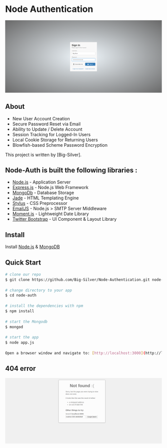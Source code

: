 # Node Authentication

<img width="900" src="readme_img/Node-Mongodb.png" border="0" />

## About

* New User Account Creation
* Secure Password Reset via Email
* Ability to Update / Delete Account
* Session Tracking for Logged-In Users
* Local Cookie Storage for Returning Users
* Blowfish-based Scheme Password Encryption

This project is written by [Big-Silver].

## Node-Auth is built the following libraries :

* [Node.js](http://nodejs.org/) - Application Server
* [Express.js](http://expressjs.com/) - Node.js Web Framework
* [MongoDb](http://mongodb.org/) - Database Storage
* [Jade](http://jade-lang.com/) - HTML Templating Engine
* [Stylus](http://stylus-lang.com/) - CSS Preprocessor
* [EmailJS](http://github.com/eleith/emailjs) - Node.js > SMTP Server Middleware
* [Moment.js](http://momentjs.com/) - Lightweight Date Library
* [Twitter Bootstrap](http://twitter.github.com/bootstrap/) - UI Component & Layout Library

## Install
Install [Node.js](https://nodejs.org/) & [MongoDB](https://www.mongodb.org/)

## Quick Start

```bash
# clone our repo
$ git clone https://github.com/Big-Silver/Node-Authentication.git node-auth

# change directory to your app
$ cd node-auth

# install the dependencies with npm
$ npm install

# start the Mongodb
$ mongod

# start the app
$ node app.js

Open a browser window and navigate to: [http://localhost:3000](http://localhost:3000)

```

## 404 error

<img width="900" src="readme_img/404.png" border="0" />
